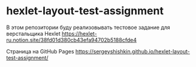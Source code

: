 # hexlet-layout-test-assignment

В этом репозитории буду реализовывать тестовое задание для верстальщика Hexlet
https://hexlet-ru.notion.site/38fd01d380cb43efa94702b5188cfde4

Страница на GitHub Pages https://sergeyshishkin.github.io/hexlet-layout-test-assignment/
